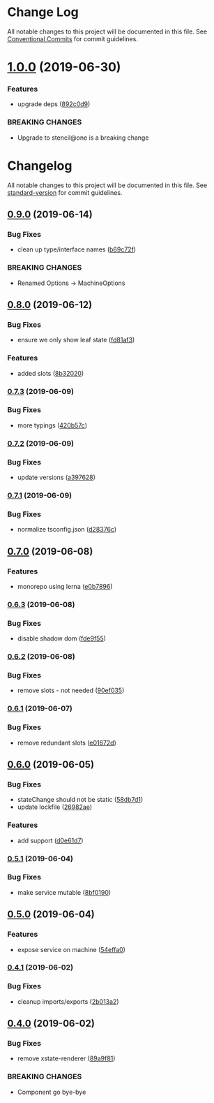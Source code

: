 # Change Log

All notable changes to this project will be documented in this file.
See [Conventional Commits](https://conventionalcommits.org) for commit guidelines.

# [1.0.0](https://github.com/mikaelkaron/stencil-xstate/compare/v0.9.0...v1.0.0) (2019-06-30)


### Features

* upgrade deps ([892c0d9](https://github.com/mikaelkaron/stencil-xstate/commit/892c0d9))


### BREAKING CHANGES

* Upgrade to stencil@one is a breaking change





# Changelog

All notable changes to this project will be documented in this file. See [standard-version](https://github.com/conventional-changelog/standard-version) for commit guidelines.

## [0.9.0](https://github.com/mikaelkaron/stencil-xstate/compare/v0.8.0...v0.9.0) (2019-06-14)


### Bug Fixes

* clean up type/interface names ([b69c72f](https://github.com/mikaelkaron/stencil-xstate/commit/b69c72f))


### BREAKING CHANGES

* Renamed Options -> MachineOptions



## [0.8.0](https://github.com/mikaelkaron/stencil-xstate/compare/v0.7.3...v0.8.0) (2019-06-12)


### Bug Fixes

* ensure we only show leaf state ([fd81af3](https://github.com/mikaelkaron/stencil-xstate/commit/fd81af3))


### Features

* added slots ([8b32020](https://github.com/mikaelkaron/stencil-xstate/commit/8b32020))



### [0.7.3](https://github.com/mikaelkaron/stencil-xstate/compare/v0.7.2...v0.7.3) (2019-06-09)


### Bug Fixes

* more typings ([420b57c](https://github.com/mikaelkaron/stencil-xstate/commit/420b57c))



### [0.7.2](https://github.com/mikaelkaron/stencil-xstate/compare/v0.7.1...v0.7.2) (2019-06-09)


### Bug Fixes

* update versions ([a397628](https://github.com/mikaelkaron/stencil-xstate/commit/a397628))



### [0.7.1](https://github.com/mikaelkaron/stencil-xstate/compare/v0.7.0...v0.7.1) (2019-06-09)


### Bug Fixes

* normalize tsconfig.json ([d28376c](https://github.com/mikaelkaron/stencil-xstate/commit/d28376c))



## [0.7.0](https://github.com/mikaelkaron/stencil-xstate/compare/v0.6.3...v0.7.0) (2019-06-08)


### Features

* monorepo using lerna ([e0b7896](https://github.com/mikaelkaron/stencil-xstate/commit/e0b7896))



### [0.6.3](https://github.com/mikaelkaron/stencil-xstate/compare/v0.6.2...v0.6.3) (2019-06-08)


### Bug Fixes

* disable shadow dom ([fde9f55](https://github.com/mikaelkaron/stencil-xstate/commit/fde9f55))



### [0.6.2](https://github.com/mikaelkaron/stencil-xstate/compare/v0.6.1...v0.6.2) (2019-06-08)


### Bug Fixes

* remove slots - not needed ([90ef035](https://github.com/mikaelkaron/stencil-xstate/commit/90ef035))



### [0.6.1](https://github.com/mikaelkaron/stencil-xstate/compare/v0.6.0...v0.6.1) (2019-06-07)


### Bug Fixes

* remove redundant slots ([e01672d](https://github.com/mikaelkaron/stencil-xstate/commit/e01672d))



## [0.6.0](https://github.com/mikaelkaron/stencil-xstate/compare/v0.5.1...v0.6.0) (2019-06-05)


### Bug Fixes

* stateChange should not be static ([58db7d1](https://github.com/mikaelkaron/stencil-xstate/commit/58db7d1))
* update lockfile ([26982ae](https://github.com/mikaelkaron/stencil-xstate/commit/26982ae))


### Features

* add <slot> support ([d0e61d7](https://github.com/mikaelkaron/stencil-xstate/commit/d0e61d7))



### [0.5.1](https://github.com/mikaelkaron/stencil-xstate/compare/v0.5.0...v0.5.1) (2019-06-04)


### Bug Fixes

* make service mutable ([8bf0190](https://github.com/mikaelkaron/stencil-xstate/commit/8bf0190))



## [0.5.0](https://github.com/mikaelkaron/stencil-xstate/compare/v0.4.1...v0.5.0) (2019-06-04)


### Features

* expose service on machine ([54effa0](https://github.com/mikaelkaron/stencil-xstate/commit/54effa0))



### [0.4.1](https://github.com/mikaelkaron/stencil-xstate/compare/v0.4.0...v0.4.1) (2019-06-02)


### Bug Fixes

* cleanup imports/exports ([2b013a2](https://github.com/mikaelkaron/stencil-xstate/commit/2b013a2))



## [0.4.0](https://github.com/mikaelkaron/stencil-xstate/compare/v0.3.0...v0.4.0) (2019-06-02)


### Bug Fixes

* remove xstate-renderer ([89a9f81](https://github.com/mikaelkaron/stencil-xstate/commit/89a9f81))


### BREAKING CHANGES

* Component go bye-bye
